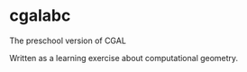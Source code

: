# cgalabc
The preschool version of CGAL

Written as a learning exercise about computational geometry.
